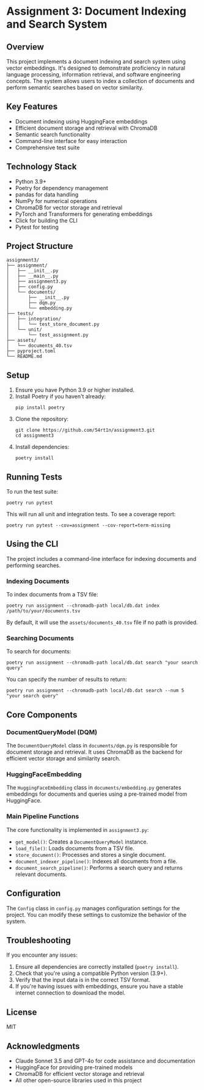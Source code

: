 # Assignment 3: Document Indexing and Search System

## Overview

This project implements a document indexing and search system using vector embeddings. It's designed to demonstrate proficiency in natural language processing, information retrieval, and software engineering concepts. The system allows users to index a collection of documents and perform semantic searches based on vector similarity.

## Key Features

- Document indexing using HuggingFace embeddings
- Efficient document storage and retrieval with ChromaDB
- Semantic search functionality
- Command-line interface for easy interaction
- Comprehensive test suite

## Technology Stack

- Python 3.9+
- Poetry for dependency management
- pandas for data handling
- NumPy for numerical operations
- ChromaDB for vector storage and retrieval
- PyTorch and Transformers for generating embeddings
- Click for building the CLI
- Pytest for testing

## Project Structure

```
assignment3/
├── assignment/
│   ├── __init__.py
│   ├── __main__.py
│   ├── assignment3.py
│   ├── config.py
│   └── documents/
│       ├── __init__.py
│       ├── dqm.py
│       └── embedding.py
├── tests/
│   ├── integration/
│   │   └── test_store_document.py
│   └── unit/
│       └── test_assignment.py
├── assets/
│   └── documents_40.tsv
├── pyproject.toml
└── README.md
```

## Setup

1. Ensure you have Python 3.9 or higher installed.
2. Install Poetry if you haven't already:
   ```
   pip install poetry
   ```
3. Clone the repository:
   ```
   git clone https://github.com/54rt1n/assignment3.git
   cd assignment3
   ```
4. Install dependencies:
   ```
   poetry install
   ```

## Running Tests

To run the test suite:

```
poetry run pytest
```

This will run all unit and integration tests. To see a coverage report:

```
poetry run pytest --cov=assignment --cov-report=term-missing
```

## Using the CLI

The project includes a command-line interface for indexing documents and performing searches.

### Indexing Documents

To index documents from a TSV file:

```
poetry run assignment --chromadb-path local/db.dat index /path/to/your/documents.tsv
```

By default, it will use the `assets/documents_40.tsv` file if no path is provided.

### Searching Documents

To search for documents:

```
poetry run assignment --chromadb-path local/db.dat search "your search query"
```

You can specify the number of results to return:

```
poetry run assignment --chromadb-path local/db.dat search --num 5 "your search query"
```

## Core Components

### DocumentQueryModel (DQM)

The `DocumentQueryModel` class in `documents/dqm.py` is responsible for document storage and retrieval. It uses ChromaDB as the backend for efficient vector storage and similarity search.

### HuggingFaceEmbedding

The `HuggingFaceEmbedding` class in `documents/embedding.py` generates embeddings for documents and queries using a pre-trained model from HuggingFace.

### Main Pipeline Functions

The core functionality is implemented in `assignment3.py`:

- `get_model()`: Creates a `DocumentQueryModel` instance.
- `load_file()`: Loads documents from a TSV file.
- `store_document()`: Processes and stores a single document.
- `document_indexer_pipeline()`: Indexes all documents from a file.
- `document_search_pipeline()`: Performs a search query and returns relevant documents.

## Configuration

The `Config` class in `config.py` manages configuration settings for the project. You can modify these settings to customize the behavior of the system.

## Troubleshooting

If you encounter any issues:

1. Ensure all dependencies are correctly installed (`poetry install`).
2. Check that you're using a compatible Python version (3.9+).
3. Verify that the input data is in the correct TSV format.
4. If you're having issues with embeddings, ensure you have a stable internet connection to download the model.

## License

MIT

## Acknowledgments

- Claude Sonnet 3.5 and GPT-4o for code assistance and documentation
- HuggingFace for providing pre-trained models
- ChromaDB for efficient vector storage and retrieval
- All other open-source libraries used in this project